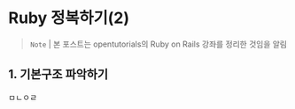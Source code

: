 # Ruby 정복하기(2)
> `Note` | 본 포스트는 opentutorials의 Ruby on Rails 강좌를 정리한 것임을 알림
## 1. 기본구조 파악하기
ㅁㄴㅇㄹ
<!--stackedit_data:
eyJoaXN0b3J5IjpbLTE3MTYwNTUyMTFdfQ==
-->